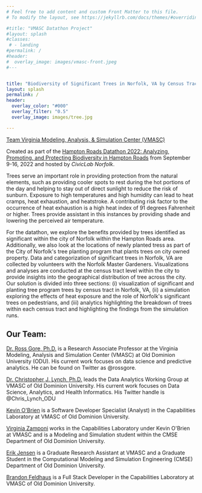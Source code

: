 ```yaml
---
# Feel free to add content and custom Front Matter to this file.
# To modify the layout, see https://jekyllrb.com/docs/themes/#overriding-theme-defaults

#title: "VMASC Datathon Project"
#layout: splash
#classes:
 # - landing
#permalink: /
#header:
#  overlay_image: images/vmasc-front.jpeg
#---


title: "Biodiversity of Significant Trees in Norfolk, VA by Census Tract"
layout: splash
permalink: /
header:
  overlay_color: "#000"
  overlay_filter: "0.5"
  overlay_image: images/tree.jpg

---
```



[Team Virginia Modeling, Analysis, & Simulation Center (VMASC)](https://vmasc.org)

Created as part of the [Hampton Roads Datathon 2022: Analyzing, Promoting, and Protecting Biodiversity in Hampton Roads](https://data.norfolk.gov/stories/s/Hampton-Roads-Datathon/wk4d-6jxs/) from September 9-16, 2022 and hosted by *CivicLab Norfolk*.

Trees serve an important role in providing protection from the natural elements, such as providing cooler spots to rest during the hot portions of the day and helping to stay out of direct sunlight to reduce the risk of sunburn. Exposure to high temperatures and high humidity can lead to heat cramps, heat exhaustion, and heatstroke. A contributing risk factor to the occurrence of heat exhaustion is a high heat index of 91 degrees Fahrenheit or higher. Trees provide assistant in this instances by providing shade and lowering the perceived air temperature.

For the datathon, we explore the benefits provided by trees identified as significant within the city of Norfolk within the Hampton Roads area. Additionally, we also look at the locations of newly planted tress as part of the City of Norfolk's tree planting program that plants trees on city owned property. Data and categorization of significant trees in Norfolk, VA are collected by volunteers with the Norfolk Master Gardeners. Visualizations and analyses are conducted at the census tract level within the city to provide insights into the geographical distribution of tree across the city. Our solution is divided into three sections: (i) visualization of significant and planting tree program trees by census tract in Norfolk, VA, (ii) a simulation exploring the effects of heat exposure and the role of Norfolk's significant trees on pedestrians, and (iii) analytics highlighting the breakdown of trees within each census tract and highlighting the findings from the simulation runs.



## Our Team:

[Dr. Ross Gore, Ph.D.](https://vmasc.org/staff-profiles/dr-ross-gore/) is a Research Associate Professor at the Virginia Modeling, Analysis and Simulation Center (VMASC) at Old Dominion University (ODU). His current work focuses on data science and predictive analytics. He can be found on Twitter as @rossgore.

[Dr. Christopher J. Lynch, Ph.D.](https://vmasc.org/staff-profiles/dr-christopher-lynch/) leads the Data Analytics Working Group at VMASC of Old Dominion University. His current work focuses on Data Science, Analytics, and Health Informatics. His Twitter handle is @Chris_Lynch_ODU

[Kevin O'Brien](https://www.linkedin.com/in/kevin-o-brien-0334321bb/) is a Software Developer Specialist (Analyst) in the Capabilities Laboratory at VMASC of Old Dominion University.

[Virginia Zamponi](https://www.linkedin.com/in/virginia-zamponi-536052209/) works in the Capabilities Laboratory under Kevin O'Brien at VMASC and is a Modeling and Simulation student within the CMSE Department of Old Dominion University.

[Erik Jensen](https://scholar.google.com/citations?hl=en&user=OHIeH5YAAAAJ) is a Graduate Research Assistant at VMASC and a Graduate Student in the Computational Modeling and Simulation Engineering (CMSE) Department of Old Dominion University.

[Brandon Feldhaus](https://www.linkedin.com/in/brandon-feldhaus-831100218/) is a Full Stack Developer in the Capabilities Laboratory at VMASC of Old Dominion University.